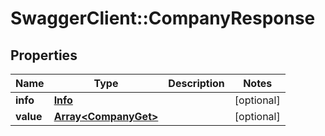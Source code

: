 # SwaggerClient::CompanyResponse

## Properties
Name | Type | Description | Notes
------------ | ------------- | ------------- | -------------
**info** | [**Info**](Info.md) |  | [optional] 
**value** | [**Array&lt;CompanyGet&gt;**](CompanyGet.md) |  | [optional] 


